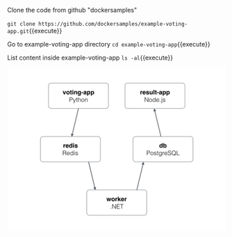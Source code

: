 Clone the code from github "dockersamples"

`git clone https://github.com/dockersamples/example-voting-app.git`{{execute}}

Go to example-voting-app directory
`cd example-voting-app`{{execute}}

List content inside example-voting-app
`ls -al`{{execute}}


![Voting app architecture](./assets/architecture.png)


